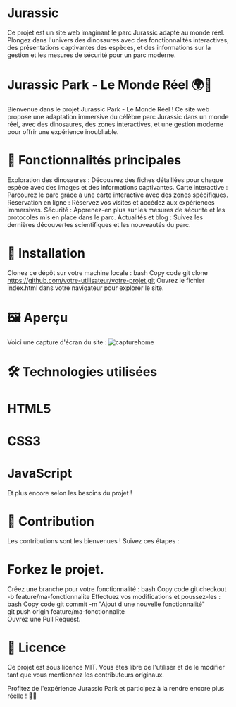 # Jurassic
Ce projet est un site web imaginant le parc Jurassic adapté au monde réel. Plongez dans l'univers des dinosaures avec des fonctionnalités interactives, des présentations captivantes des espèces, et des informations sur la gestion et les mesures de sécurité pour un parc moderne. 

# Jurassic Park - Le Monde Réel 🌍🦖
Bienvenue dans le projet Jurassic Park - Le Monde Réel !
Ce site web propose une adaptation immersive du célèbre parc Jurassic dans un monde réel, avec des dinosaures, des zones interactives, et une gestion moderne pour offrir une expérience inoubliable.

# 🌟 Fonctionnalités principales
Exploration des dinosaures : Découvrez des fiches détaillées pour chaque espèce avec des images et des informations captivantes.
Carte interactive : Parcourez le parc grâce à une carte interactive avec des zones spécifiques.
Réservation en ligne : Réservez vos visites et accédez aux expériences immersives.
Sécurité : Apprenez-en plus sur les mesures de sécurité et les protocoles mis en place dans le parc.
Actualités et blog : Suivez les dernières découvertes scientifiques et les nouveautés du parc.
# 🚀 Installation
Clonez ce dépôt sur votre machine locale :
bash
Copy code
git clone https://github.com/votre-utilisateur/votre-projet.git
Ouvrez le fichier index.html dans votre navigateur pour explorer le site.

# 🖼️ Aperçu
Voici une capture d'écran du site :
![capturehome](images/capturehome.png)

# 🛠️ Technologies utilisées
# HTML5
# CSS3
# JavaScript

Et plus encore selon les besoins du projet !
# 🤝 Contribution
Les contributions sont les bienvenues ! Suivez ces étapes :

# Forkez le projet.
Créez une branche pour votre fonctionnalité :
bash
Copy code
git checkout -b feature/ma-fonctionnalite
Effectuez vos modifications et poussez-les :
bash
Copy code
git commit -m "Ajout d'une nouvelle fonctionnalité"  
git push origin feature/ma-fonctionnalite  
Ouvrez une Pull Request.
# 📜 Licence
Ce projet est sous licence MIT. Vous êtes libre de l'utiliser et de le modifier tant que vous mentionnez les contributeurs originaux.

Profitez de l'expérience Jurassic Park et participez à la rendre encore plus réelle ! 🦕🎢

